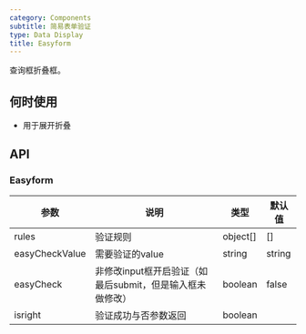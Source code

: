 ```yaml
---
category: Components
subtitle: 简易表单验证
type: Data Display
title: Easyform
---
```


查询框折叠框。

## 何时使用

- 用于展开折叠

## API

### Easyform

| 参数 | 说明 | 类型 | 默认值 |
| --- | --- | --- | --- |
| rules | 验证规则 | object[] | [] |
| easyCheckValue | 需要验证的value | string | string |
| easyCheck | 非修改input框开启验证（如最后submit，但是输入框未做修改） | boolean | false |
| isright | 验证成功与否参数返回 | boolean |  |




